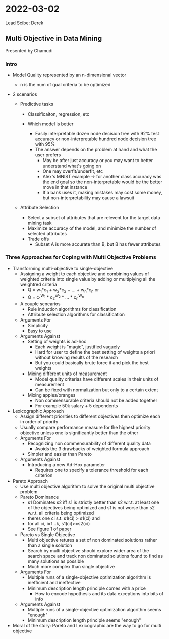 # 2022-03-02
Lead Scibe: Derek

## Multi Objective in Data Mining
Presented by Chamudi

### Intro
- Model Quality represented by an n-dimensional vector
    - n is the num of qual criteria to be optimized

- 2 scenarios
    - Predictive tasks
        - Classificaiton, regression, etc

        - Which model is better
            - Easily interpretable dozen node decision tree with 92% test accuracy or non-interpretable hundred node decision tree with 95%
            - The answer depends on the problem at hand and what the user prefers
                - May be after just accuracy or you may want to better understand what's going on
                - One may overfit/underfit, etc
                - Alex's MNIST example → for another class accuracy was the end goal so the non-interpretable would be the better move in that instance
                - If a bank uses it, making mistakes may cost some money, but non-interpretability may cause a lawsuit

    - Attribute Selection
        - Select a subset of attributes that are relevent for the target data mining task
        - Maximize accuracy of the model, and minimize the number of selected attributes
        - Trade offs
            - Subset A is more accurate than B, but B has fewer attributes

### Three Approaches for Coping with Multi Objective Problems
- Transforming multi-objective to single-objective
    - Assigning a weight to each objective and combining values of weighted criteria into single value by adding or multiplying all the weightred criteria
        - Q = w<sub>1</sub>\*c<sub>1</sub> + w<sub>2</sub>\*c<sub>2</sub> + ... + w<sub>n</sub>\*c<sub>n</sub>     or
        - Q = c<sub>1</sub><sup>W<sub>1</sub></sup> \* c<sub>2</sub><sup>W<sub>2</sub></sup> \* ... \* c<sub>n</sub><sup>W<sub>n</sub></sup>
    - A couple scnearios
        - Rule induction algorithms for classification
        - Attribute selection algorithms for classification
    - Arguments For
        - Simplicity
        - Easy to use
    - Arguments Against
        - Setting of weights is ad-hoc
            - Each weight is "magic", justified vaguely
            - Hard for user to define the best setting of weights a priori without knowing results of the research
            - But you could basically brute force it and pick the best weights
        - Mixing different units of measurement
            - Model quality criterias have different scales in their units of measurement
            - Can be fixed with normalization but only to a certain extent
        - Mixing apples/oranges
            - Non commensurable criteria should not be added together
            - For example 50k salary + 5 dependents
- Lexicographic Approach
    - Assign different priorities to different objectives then optimize each in order of priority
    - Usually compare performance measure for the highest priority objective unless one is significantly better than the other
    - Arguments For
        - Recognizing non commensurability of different quality data
            - Avoids the 3 drawbacks of weighted formula approach
        - Simpler and easier than Pareto
    - Arguments Against
        - Introducing a new Ad-Hox parameter
            - Requires one to specify a tolerance threshold for each criterion
- Pareto Approach
    - Use multi objective algorithm to solve the original multi objective problem
    - Pareto Dominance
        - s1 Dominates s2 iff s1 is strictly better than s2 w.r.t. at least one of the objectives being optimized and s1 is not worse than s2 w.r.t. all criteria being optimized
        - theres one ci s.t. s1(ci) > s1(ci)    and 
        - for all ci, i=1...k, s1(ci)>=s2(ci)
        - See figure 1 of [paper](https://dl.acm.org/doi/pdf/10.1145/1046456.1046467)
    - Pareto vs Single Objective
        - Multi objective retures a set of non dominated solutions rather than a single solution
        - Search by multi objective should explore wider area of the search space and track non dominated solutions found to find as many solutions as possible
        - Much more complex than single objective
    - Arguments For
        - Multiple runs of a single-objective optimization algorithm is inefficient and ineffective
        - Minimum description length principle comes with a price
            - How to encode hypothesis and its data exceptions into bits of info
    - Arguments Against
        - Multiple runs of a single-objective optimization algorithm seems "enough"
        - Minimum description length principle seems "enough"
- Moral of the story: Pareto and Lexicographic are the way to go for multi objective
